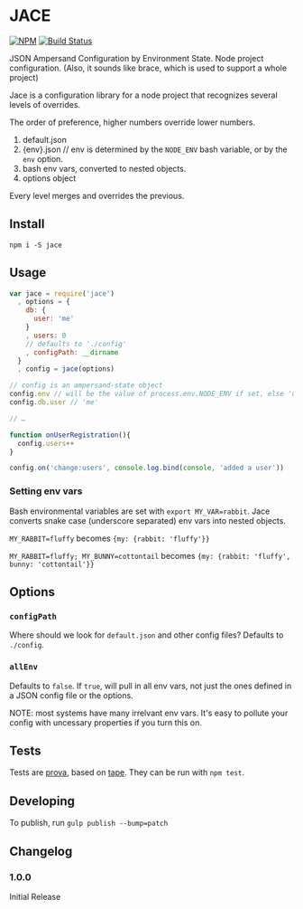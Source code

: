 # JACE

[![NPM](https://nodei.co/npm/jace.png)](https://nodei.co/npm/jace/) [![Build Status](https://travis-ci.org/joeybaker/jace.png?branch=master)](https://travis-ci.org/joeybaker/jace)

JSON Ampersand Configuration by Environment State. Node project configuration. (Also, it sounds like brace, which is used to support a whole project)

Jace is a configuration library for a node project that recognizes several levels of overrides.

The order of preference, higher numbers override lower numbers.

1. default.json
2. {env}.json // env is determined by the `NODE_ENV` bash variable, or by the `env` option.
3. bash env vars, converted to nested objects.
4. options object

Every level merges and overrides the previous.

## Install
`npm i -S jace`

## Usage
```js
var jace = require('jace')
  , options = {
    db: {
      user: 'me'
    }
    , users: 0
    // defaults to './config'
    , configPath: __dirname
  }
  , config = jace(options)

// config is an ampersand-state object
config.env // will be the value of process.env.NODE_ENV if set, else 'default'
config.db.user // 'me'

// …

function onUserRegistration(){
  config.users++
}

config.on('change:users', console.log.bind(console, 'added a user'))
```

### Setting env vars
Bash environmental variables are set with `export MY_VAR=rabbit`. Jace converts snake case (underscore separated) env vars into nested objects.

`MY_RABBIT=fluffy` becomes `{my: {rabbit: 'fluffy'}}`

`MY_RABBIT=fluffy; MY_BUNNY=cottontail` becomes `{my: {rabbit: 'fluffy', bunny: 'cottontail'}}`

## Options
### `configPath`
Where should we look for `default.json` and other config files? Defaults to `./config`.

### `allEnv`
Defaults to `false`. If `true`, will pull in all env vars, not just the ones defined in a JSON config file or the options.

NOTE: most systems have many irrelvant env vars. It's easy to pollute your config with uncessary properties if you turn this on.

## Tests
Tests are [prova](https://github.com/azer/prova), based on [tape](https://github.com/substack/tape). They can be run with `npm test`.

## Developing
To publish, run `gulp publish --bump=patch`

## Changelog
### 1.0.0
Initial Release
